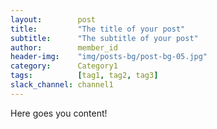 ```yaml
---
layout:        post
title:         "The title of your post"
subtitle:      "The subtitle of your post"
author:        member_id
header-img:    "img/posts-bg/post-bg-05.jpg"
category:      Category1
tags:          [tag1, tag2, tag3]
slack_channel: channel1
---
```


Here goes you content!

